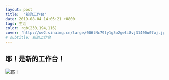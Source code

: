 ```yaml
---
layout: post
title:  "新的工作台"
date: 2019-08-04 14:05:21 +0800
tags: 生活
color: rgb(230,194,116)
cover: 'http://ww2.sinaimg.cn/large/006tNc79ly1g5o2gwti8vj31400u07wj.jpg'
# subtitle: 新的工作台
---
```


## 耶！是新的工作台！
![耶！](http://ww2.sinaimg.cn/large/006tNc79ly1g5o2gwti8vj31400u07wj.jpg)

